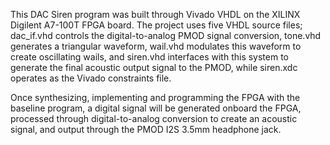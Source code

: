 This DAC Siren program was built through Vivado VHDL on the XILINX Digilent A7-100T FPGA board. The project uses five VHDL source files; dac_if.vhd controls the digital-to-analog PMOD signal conversion, tone.vhd generates a triangular waveform, wail.vhd modulates this waveform to create oscillating wails, and siren.vhd interfaces with this system to generate the final acoustic output signal to the PMOD, while siren.xdc operates as the Vivado constraints file.

Once synthesizing, implementing and programming the FPGA with the baseline program, a digital signal will be generated onboard the FPGA, processed through digital-to-analog conversion to create an acoustic signal, and output through the PMOD I2S 3.5mm headphone jack.
